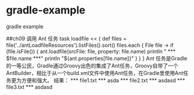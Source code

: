 # gradle-example
gradle example

##ch09 调用 Ant 任务
	task loadfile << {
	    def files = file('../antLoadfileResources').listFiles().sort()
	    files.each { File file ->
	        if (file.isFile()) {
	            ant.loadfile(srcFile: file, property: file.name)
	            println " *** $file.name ***"
	            println "${ant.properties[file.name]}"
	        }
	    }
	}
	Ant 任务是Gradle的一等公民，Gradle通过Groovy出色的集成了Ant任务，Groovy自带了一个AntBuilder，相比于从一个build.xml文件中使用Ant任务，在Gradle里使用Ant任务更为方便和强大。
	结果：
	 *** file1.txt ***
	asda
	 *** file2.txt ***
	asdasd
	 *** file3.txt ***
	asdasd